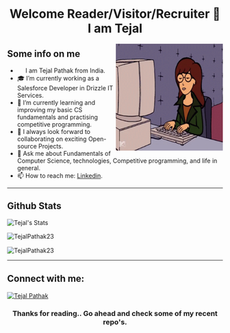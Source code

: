<h1 align="center"> Welcome Reader/Visitor/Recruiter 👋 I am Tejal</h1>

<img align="right" alt="GIF" src="https://github.com/TejalPathak23/TejalPathak23/blob/main/coding.gif" width="250" height="250"/>

## Some info on me<br>
- <img src="https://s3.amazonaws.com/pix.iemoji.com/images/emoji/apple/ios-12/256/boy-light-skin-tone.png" height="15px" width="15px"> I am Tejal Pathak from India.  
- 🎓 I’m currently working as a Salesforce Developer in Drizzle IT Services.  
- 🌱 I’m currently learning and improving my basic CS fundamentals and practising competitive programming.  
- 👯 I always look forward to collaborating on exciting Open-source Projects.  
- 💬 Ask me about Fundamentals of Computer Science, technologies, Competitive programming, and life in general.  
- 📫 How to reach me: [Linkedin](https://www.linkedin.com/in/tejal-pathak-666b4a324/).  

***************
## Github Stats
<p align="left">
  <img src="https://github-readme-stats.vercel.app/api?username=TejalPathak23&count_private=true&hide=stars&show_icons=true&theme=cobalt&include_all_commits=true" alt="Tejal's Stats" /> 
</p>
<p align="left">
  <img align="center" src="https://github-readme-streak-stats.herokuapp.com/?user=TejalPathak23&theme=cobalt" alt="TejalPathak23" />
</p>
<p align="left">
  <img align="center" src="https://github-readme-stats.vercel.app/api/top-langs/?username=TejalPathak23&layout=compact&show_icons=true&theme=cobalt" alt="TejalPathak23" />
</p>

***************
## Connect with me:
<p align="left">
  <a href="https://www.linkedin.com/in/tejal-pathak-666b4a324/" target="_blank">
    <img align="center" src="https://raw.githubusercontent.com/rahuldkjain/github-profile-readme-generator/master/src/images/icons/Social/linked-in-alt.svg" alt="Tejal Pathak" height="30" width="40" />
  </a>
</p>

<h3 align="center"> Thanks for reading.. Go ahead and check some of my recent repo's.</h3>
